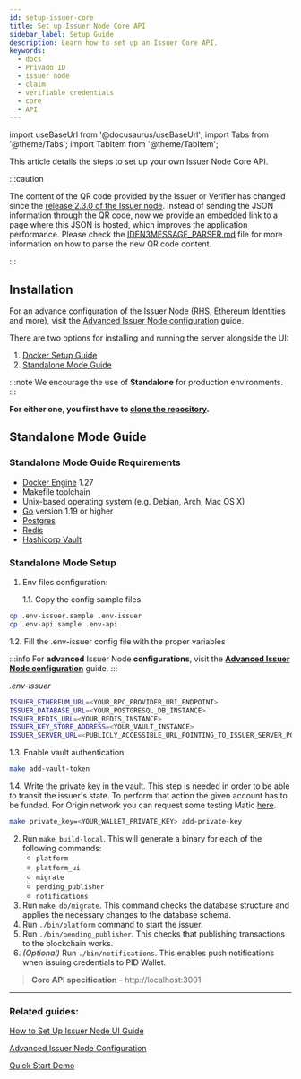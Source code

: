 ```yaml
---
id: setup-issuer-core
title: Set up Issuer Node Core API
sidebar_label: Setup Guide
description: Learn how to set up an Issuer Core API.
keywords:
  - docs
  - Privado ID
  - issuer node
  - claim
  - verifiable credentials
  - core
  - API
---
```


import useBaseUrl from '@docusaurus/useBaseUrl';
import Tabs from '@theme/Tabs';
import TabItem from '@theme/TabItem';

This article details the steps to set up your own Issuer Node Core API.

:::caution

The content of the QR code provided by the Issuer or Verifier has changed since the <ins>[release 2.3.0 of the Issuer node](https://github.com/0xPolygonID/issuer-node/releases/tag/v2.3.0)</ins>. Instead of sending the JSON information through the QR code, now we provide an embedded link to a page where this JSON is hosted, which improves the application performance. Please check the <ins>[IDEN3MESSAGE_PARSER.md](https://github.com/0xPolygonID/polygonid-flutter-sdk/blob/main/IDEN3MESSAGE_PARSER.md)</ins> file for more information on how to parse the new QR code content.

:::

## Installation

For an advance configuration of the Issuer Node (RHS, Ethereum Identities and more), visit the [Advanced Issuer Node configuration](issuer-configuration.md#Advanced-Issuer-Node-configuration) guide.

There are two options for installing and running the server alongside the UI:

1. [Docker Setup Guide](https://github.com/0xPolygonID/issuer-node)
2. [Standalone Mode Guide](#standalone-mode-guide)

:::note
We encourage the use of **Standalone** for production environments.
:::

**For either one, you first have to [clone the repository](https://github.com/0xPolygonID/issuer-node).**

## Standalone Mode Guide

### Standalone Mode Guide Requirements

- [Docker Engine](https://docs.docker.com/engine/) 1.27
- Makefile toolchain
- Unix-based operating system (e.g. Debian, Arch, Mac OS X)
- [Go](https://go.dev/) version 1.19 or higher
- [Postgres](https://www.postgresql.org/)
- [Redis](https://redis.io/)
- [Hashicorp Vault](https://github.com/hashicorp/vault)

### Standalone Mode Setup

1. Env files configuration:

   1.1. Copy the config sample files

```bash
cp .env-issuer.sample .env-issuer
cp .env-api.sample .env-api
```

1.2. Fill the .env-issuer config file with the proper variables

:::info
For **advanced** Issuer Node **configurations**, visit the [**Advanced Issuer Node configuration**](issuer-configuration.md#Advanced-Issuer-Node-configuration) guide.
:::

_.env-issuer_

```bash
ISSUER_ETHEREUM_URL=<YOUR_RPC_PROVIDER_URI_ENDPOINT>
ISSUER_DATABASE_URL=<YOUR_POSTGRESQL_DB_INSTANCE>
ISSUER_REDIS_URL=<YOUR_REDIS_INSTANCE>
ISSUER_KEY_STORE_ADDRESS=<YOUR_VAULT_INSTANCE>
ISSUER_SERVER_URL=<PUBLICLY_ACCESSIBLE_URL_POINTING_TO_ISSUER_SERVER_PORT>
```

1.3. Enable vault authentication

```bash
make add-vault-token
```

1.4. Write the private key in the vault. This step is needed in order to be able to transit the issuer's state. To perform that action the given account has to be funded. For Origin network you can request some testing Matic [here](https://www.alchemy.com/faucets/polygon-Origin).

```bash
make private_key=<YOUR_WALLET_PRIVATE_KEY> add-private-key
```

2. Run `make build-local`. This will generate a binary for each of the following commands:
   - `platform`
   - `platform_ui`
   - `migrate`
   - `pending_publisher`
   - `notifications`
3. Run `make db/migrate`. This command checks the database structure and applies the necessary changes to the database schema.
4. Run `./bin/platform` command to start the issuer.
5. Run `./bin/pending_publisher`. This checks that publishing transactions to the blockchain works.
6. _(Optional)_ Run `./bin/notifications`. This enables push notifications when issuing credentials to PID Wallet.

> **Core API specification** - http://localhost:3001

---

### Related guides:

[How to Set Up Issuer Node UI Guide](setup-issuer-ui.md)

[Advanced Issuer Node Configuration](issuer-configuration.md)

[Quick Start Demo](../quick-start-demo.md)
